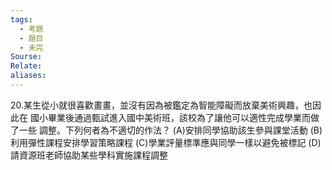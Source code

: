 ```yaml
---
tags:
  - 考題
  - 題目
  - 未完
Sourse:
Relate: 
aliases:
---
```

20.某生從小就很喜歡畫畫，並沒有因為被鑑定為智能障礙而放棄美術興趣，也因此在  國小畢業後通過甄試進入國中美術班，該校為了讓他可以適性完成學業而做了一些 調整。下列何者為不適切的作法？ 
(A)安排同學協助該生參與課堂活動 
(B)利用彈性課程安排學習策略課程 
(C)學業評量標準應與同學一樣以避免被標記 
(D)請資源班老師協助某些學科實施課程調整 
